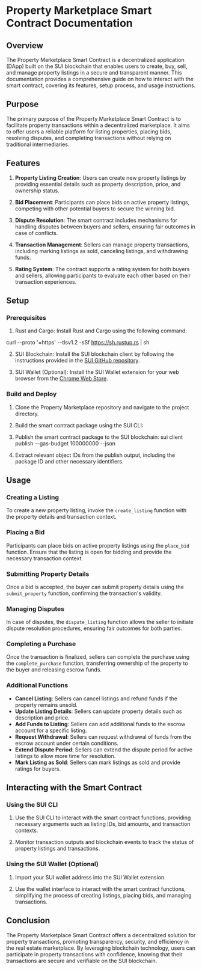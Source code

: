 # Property Marketplace Smart Contract Documentation

## Overview

The Property Marketplace Smart Contract is a decentralized application (DApp) built on the SUI blockchain that enables users to create, buy, sell, and manage property listings in a secure and transparent manner. This documentation provides a comprehensive guide on how to interact with the smart contract, covering its features, setup process, and usage instructions.

## Purpose

The primary purpose of the Property Marketplace Smart Contract is to facilitate property transactions within a decentralized marketplace. It aims to offer users a reliable platform for listing properties, placing bids, resolving disputes, and completing transactions without relying on traditional intermediaries.

## Features

1. **Property Listing Creation**: Users can create new property listings by providing essential details such as property description, price, and ownership status.

2. **Bid Placement**: Participants can place bids on active property listings, competing with other potential buyers to secure the winning bid.

3. **Dispute Resolution**: The smart contract includes mechanisms for handling disputes between buyers and sellers, ensuring fair outcomes in case of conflicts.

4. **Transaction Management**: Sellers can manage property transactions, including marking listings as sold, canceling listings, and withdrawing funds.

5. **Rating System**: The contract supports a rating system for both buyers and sellers, allowing participants to evaluate each other based on their transaction experiences.

## Setup

### Prerequisites

1. Rust and Cargo: Install Rust and Cargo using the following command:

curl --proto '=https' --tlsv1.2 -sSf https://sh.rustup.rs | sh

2. SUI Blockchain: Install the SUI blockchain client by following the instructions provided in the [SUI GitHub repository](https://github.com/MystenLabs/sui).

3. SUI Wallet (Optional): Install the SUI Wallet extension for your web browser from the [Chrome Web Store](https://chrome.google.com/webstore/detail/sui-wallet/opcgpfmipidbgpenhmajoajpbobppdil?hl=en-GB).

### Build and Deploy

1. Clone the Property Marketplace repository and navigate to the project directory.

2. Build the smart contract package using the SUI CLI:

3. Publish the smart contract package to the SUI blockchain:
sui client publish --gas-budget 100000000 --json

4. Extract relevant object IDs from the publish output, including the package ID and other necessary identifiers.

## Usage

### Creating a Listing

To create a new property listing, invoke the `create_listing` function with the property details and transaction context.

### Placing a Bid

Participants can place bids on active property listings using the `place_bid` function. Ensure that the listing is open for bidding and provide the necessary transaction context.

### Submitting Property Details

Once a bid is accepted, the buyer can submit property details using the `submit_property` function, confirming the transaction's validity.

### Managing Disputes

In case of disputes, the `dispute_listing` function allows the seller to initiate dispute resolution procedures, ensuring fair outcomes for both parties.

### Completing a Purchase

Once the transaction is finalized, sellers can complete the purchase using the `complete_purchase` function, transferring ownership of the property to the buyer and releasing escrow funds.

### Additional Functions

- **Cancel Listing**: Sellers can cancel listings and refund funds if the property remains unsold.
- **Update Listing Details**: Sellers can update property details such as description and price.
- **Add Funds to Listing**: Sellers can add additional funds to the escrow account for a specific listing.
- **Request Withdrawal**: Sellers can request withdrawal of funds from the escrow account under certain conditions.
- **Extend Dispute Period**: Sellers can extend the dispute period for active listings to allow more time for resolution.
- **Mark Listing as Sold**: Sellers can mark listings as sold and provide ratings for buyers.

## Interacting with the Smart Contract

### Using the SUI CLI

1. Use the SUI CLI to interact with the smart contract functions, providing necessary arguments such as listing IDs, bid amounts, and transaction contexts.

2. Monitor transaction outputs and blockchain events to track the status of property listings and transactions.

### Using the SUI Wallet (Optional)

1. Import your SUI wallet address into the SUI Wallet extension.

2. Use the wallet interface to interact with the smart contract functions, simplifying the process of creating listings, placing bids, and managing transactions.

## Conclusion

The Property Marketplace Smart Contract offers a decentralized solution for property transactions, promoting transparency, security, and efficiency in the real estate marketplace. By leveraging blockchain technology, users can participate in property transactions with confidence, knowing that their transactions are secure and verifiable on the SUI blockchain.
